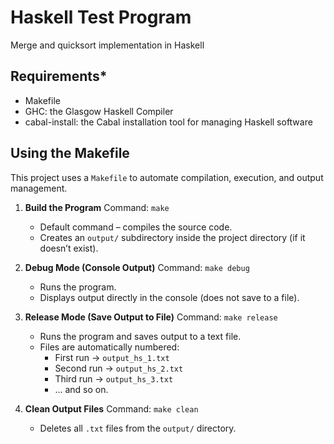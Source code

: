 # Haskell Test Program

Merge and quicksort implementation in Haskell

## Requirements*

- Makefile
- GHC: the Glasgow Haskell Compiler
- cabal-install: the Cabal installation tool for managing Haskell software

## Using the Makefile

This project uses a `Makefile` to automate compilation, execution, and output management.

1. **Build the Program**
   Command: `make`  
   - Default command – compiles the source code.  
   - Creates an `output/` subdirectory inside the project directory (if it doesn’t exist).  

2. **Debug Mode (Console Output)**
   Command: `make debug`  
   - Runs the program.  
   - Displays output directly in the console (does not save to a file).  

3. **Release Mode (Save Output to File)**
   Command: `make release`  
   - Runs the program and saves output to a text file.  
   - Files are automatically numbered:  
     - First run → `output_hs_1.txt`  
     - Second run → `output_hs_2.txt`  
     - Third run → `output_hs_3.txt`  
     - … and so on.  

4. **Clean Output Files**
   Command: `make clean`  
   - Deletes all `.txt` files from the `output/` directory. 
